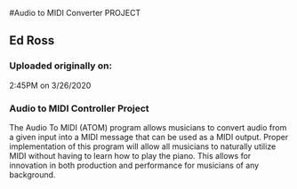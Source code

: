 #Audio to MIDI Converter PROJECT
## Ed Ross

### Uploaded originally on:
2:45PM on 3/26/2020

### Audio to MIDI Controller Project
The Audio To MIDI (ATOM) program allows musicians to convert audio from a given input into a MIDI message that can be used as a MIDI output. Proper implementation of this program will allow all musicians to naturally utilize MIDI without having to learn how to play the piano. This allows for innovation in both production and performance for musicians of any background.
